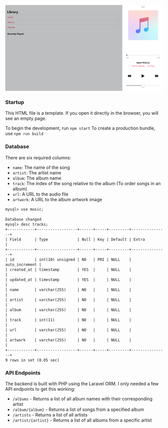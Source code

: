 ![Finished App](https://github.com/mattbhenley/Images/blob/master/applemusic.PNG)

### Startup 
This HTML file is a template.
If you open it directly in the browser, you will see an empty page.

To begin the development, run `npm start`
To create a production bundle, use `npm run build`

### Database
There are six required columns: 
- `name`: The name of the song
- `artist`: The artist name
- `album`: The album name
- `track`: The index of the song relative to the album (To order songs in an album)
- `url`: A URL to the audio file
- `artwork`: A URL to the album artwork image
```mysql
mysql> use music;

Database changed
mysql> desc tracks;
+------------+------------------+------+-----+---------+----------------+
| Field      | Type             | Null | Key | Default | Extra          |
+------------+------------------+------+-----+---------+----------------+
| id         | int(10) unsigned | NO   | PRI | NULL    | auto_increment |
| created_at | timestamp        | YES  |     | NULL    |                |
| updated_at | timestamp        | YES  |     | NULL    |                |
| name       | varchar(255)     | NO   |     | NULL    |                |
| artist     | varchar(255)     | NO   |     | NULL    |                |
| album      | varchar(255)     | NO   |     | NULL    |                |
| track      | int(11)          | NO   |     | NULL    |                |
| url        | varchar(255)     | NO   |     | NULL    |                |
| artwork    | varchar(255)     | NO   |     | NULL    |                |
+------------+------------------+------+-----+---------+----------------+
9 rows in set (0.05 sec)
```

### API Endpoints
The backend is built with PHP using the Laravel ORM. I only needed a few API endpoints to get this working:
- `/albums` - Returns a list of all album names with their corresponding artist
- `/album/{album}` - Returns a list of songs from a specified album
- `/artists` - Returns a list of all artists
- `/artist/{artist}` - Returns a list of all albums from a specific artist
